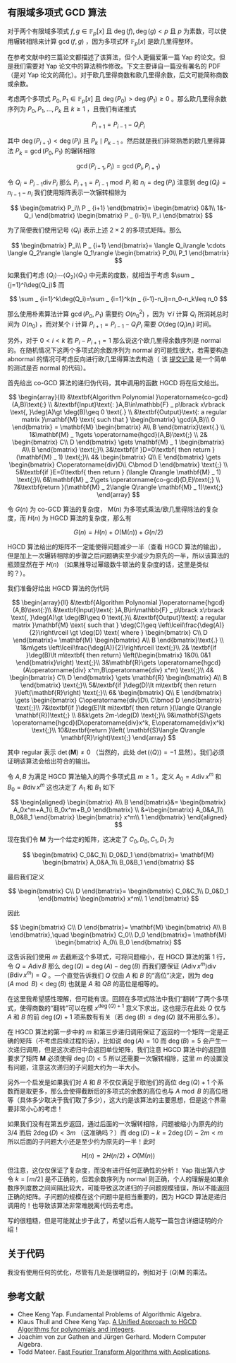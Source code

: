 ## 有限域多项式 GCD 算法

对于两个有限域多项式 $f,g\in\mathbb{F} _ p\lbrack x\rbrack$ 且 $\deg(f),\deg(g)\lt p$ 且 $p$ 为素数，可以使用辗转相除来计算 $\gcd(f,g)$ ，因为多项式环 $\mathbb{F} _ p\lbrack x\rbrack$ 是欧几里得整环。

在参考文献中的三篇论文都描述了该算法，但个人更偏爱第一篇 Yap 的论文。但是我们需要对 Yap 论文中的算法稍作修改。下文主要译自一篇没有署名的 PDF （是对 Yap 论文的简化）。对于欧几里得商数和欧几里得余数，后文可能简称商数或余数。

考虑两个多项式 $P_0,P_1\in\mathbb{F} _ p\lbrack x\rbrack$ 且 $\deg(P_0)\gt \deg(P_1)\geq 0$ 。那么欧几里得余数序列为 $P_0,P_1,\dots ,P_k$ 且 $k\geq 1$ ，且我们有递推式

$$
P _ {i+1}=P_{i-1}-Q_iP_i
$$

其中 $\deg(P _ {i+1})\lt \deg(P_i)$ 且 $P_k\mid P _ {k-1}$ 。然后就是我们非常熟悉的欧几里得算法 $P_k=\gcd(P_0,P_1)$ 的辗转相除

$$
\gcd(P _ {i-1},P_i)=\gcd(P_i,P _ {i+1})
$$

令 $Q_i=P _ {i-1}\operatorname{div}P_i$ 那么 $P _ {i+1}=P _ {i-1}\bmod P_i$ 和 $n_i=\deg(P_i)$ 注意到 $\deg(Q_i)=n_{i-1}-n_i$ 我们使用矩阵表示一次辗转相除为

$$
\begin{bmatrix}
P_i\\
P _ {i+1}
\end{bmatrix}=
\begin{bmatrix}
0&1\\
1&-Q_i
\end{bmatrix}
\begin{bmatrix}
P _ {i-1}\\
P_i
\end{bmatrix}
$$

为了简便我们使用记号 $\langle Q_i\rangle$ 表示上述 $2\times 2$ 的多项式矩阵。那么

$$
\begin{bmatrix}
P_i\\
P _ {i+1}
\end{bmatrix}=
\langle Q_i\rangle \cdots \langle Q_2\rangle \langle Q_1\rangle
\begin{bmatrix}
P_0\\
P_1
\end{bmatrix}
$$

如果我们考虑 $\langle Q_i\rangle \cdots \langle Q_2\rangle \langle Q_1\rangle$ 中元素的度数，就相当于考虑 $\sum _ {j=1}^i\deg(Q_j)$ 而

$$
\sum _ {i=1}^k\deg(Q_i)=\sum _ {i=1}^k(n _ {i-1}-n_i)=n_0-n_k\leq n_0
$$

那么使用朴素算法计算 $\gcd(P_0,P_1)$ 需要约 $O(n_0^2)$ ，因为 $\forall i$ 计算 $Q_i$ 所消耗总时间为 $O(n_0)$ ，而对某个 $i$ 计算 $P _ {i+1}=P _ {i-1}-Q_iP_i$ 需要 $O(\deg(Q_i)n_i)$ 时间。

另外，对于 $0\lt i\lt k$ 若 $P_i-P _ {i+1}=1$ 那么说这个欧几里得余数序列是 normal 的。在随机情况下这两个多项式的余数序列为 normal 的可能性很大，若需要构造 abnormal 的情况可考虑反向进行欧几里得算法去构造（ 该 [提交记录](https://loj.ac/s/1124308) 是一个简单的测试是否 normal 的代码）。

首先给出 co-GCD 算法的递归伪代码，其中调用的函数 HGCD 将在后文给出。

$$
\begin{array}{ll}
&\textbf{Algorithm Polynomial }\operatorname{co-gcd}(A,B)\text{:} \\
&\textbf{Input}\text{: }A,B\in\mathbb{F} _ p\lbrack x\rbrack \text{, }\deg(A)\gt \deg(B)\geq 0 \text{.} \\
&\textbf{Output}\text{: a regular matrix }\mathbf{M} \text{ such that }
\begin{bmatrix}
\gcd(A,B)\\
0
\end{bmatrix} =
\mathbf{M}
\begin{bmatrix}
A\\
B
\end{bmatrix}\text{.} \\
1&\mathbf{M} _ 1\gets \operatorname{hgcd}(A,B)\text{;} \\
2&
\begin{bmatrix}
C\\
D
\end{bmatrix}
\gets
\mathbf{M} _ 1
\begin{bmatrix}
A\\
B
\end{bmatrix} \text{;}\\
3&\textbf{if }D=0\textbf{ then return }(\mathbf{M} _ 1) \text{;}\\
4&
\begin{bmatrix}
Q\\
E
\end{bmatrix}
\gets
\begin{bmatrix}
C\operatorname{div}D\\
C\bmod D
\end{bmatrix}
\text{;} \\
5&\textbf{if }E=0\textbf{ then return } (\langle Q\rangle \mathbf{M} _ 1) \text{;}\\
6&\mathbf{M} _ 2\gets \operatorname{co-gcd}(D,E)\text{;} \\
7&\textbf{return }(\mathbf{M} _ 2\langle Q\rangle \mathbf{M} _ 1)\text{;}
\end{array}
$$

令 $G(n)$ 为 co-GCD 算法的复杂度， $\mathsf{M}(n)$ 为多项式乘法/欧几里得除法的复杂度，而 $H(n)$ 为 HGCD 算法的复杂度，那么有

$$
G(n)=H(n)+O(\mathsf{M}(n))+G(n/2)
$$

HGCD 算法给出的矩阵不一定能使得问题减少一半（查看 HGCD 算法的输出），但是加上一次辗转相除的步骤之后问题确实至少减少为原先的一半，所以该算法的瓶颈显然在于 $H(n)$ （如果推导过幂级数牛顿法的复杂度的话，这里是类似的？）。

我们准备好给出 HGCD 算法的伪代码

$$
\begin{array}{ll}
&\textbf{Algorithm Polynomial }\operatorname{hgcd}(A,B)\text{:}\\
&\textbf{Input}\text{: }A,B\in\mathbb{F} _ p\lbrack x\rbrack \text{, }\deg(A)\gt \deg(B)\geq 0 \text{.}\\
&\textbf{Output}\text{: a regular matrix }\mathbf{M} \text{ such that }
\deg(C)\geq \left\lceil\frac{\deg(A)}{2}\right\rceil \gt \deg(D) \text{ where }
\begin{bmatrix}
C\\
D
\end{bmatrix}=
\mathbf{M}
\begin{bmatrix}
A\\
B
\end{bmatrix}\text{.} \\
1&m\gets \left\lceil\frac{\deg(A)}{2}\right\rceil \text{;}\\
2& \textbf{if }\deg(B)\lt m\textbf{ then return}
\left(\begin{bmatrix}
1&0\\
0&1
\end{bmatrix}\right) \text{;}\\
3&\mathbf{R}\gets \operatorname{hgcd}(A\operatorname{div} x^m,B\operatorname{div} x^m) \text{;}\\
4&
\begin{bmatrix}
C\\
D
\end{bmatrix}
\gets
\mathbf{R}
\begin{bmatrix}
A\\
B
\end{bmatrix} \text{;}\\
5&\textbf{if }\deg(D)\lt m\textbf{ then return }\left(\mathbf{R}\right) \text{;}\\
6& 
\begin{bmatrix}
Q\\
E
\end{bmatrix}
\gets
\begin{bmatrix}
C\operatorname{div}D\\
C\bmod D
\end{bmatrix}
\text{;}\\
7&\textbf{if }\deg(E)\lt m\textbf{ then return }(\langle Q\rangle \mathbf{R})\text{;} \\
8&k\gets 2m-\deg(D) \text{;}\\
9&\mathbf{S}\gets \operatorname{hgcd}(D\operatorname{div}x^k, E\operatorname{div}x^k) \text{;}\\
10&\textbf{return }\left( \mathbf{S}\langle Q\rangle \mathbf{R}\right)\text{;}
\end{array}
$$

其中 regular 表示 $\det(\mathbf{M})\neq 0$ （当然的，此处 $\det(\langle Q\rangle)=-1$ 显然）。我们必须证明该算法会给出符合的输出。

令 $A,B$ 为满足 HGCD 算法输入的两个多项式且 $m\geq 1$ 。定义 $A_0=A\operatorname{div}x^m$ 和 $B_0=B\operatorname{div}x^m$ 这也决定了 $A_1$ 和 $B_1$ 如下

$$
\begin{aligned}
\begin{bmatrix}
A\\
B
\end{bmatrix}&=
\begin{bmatrix}
A_0x^m+A_1\\
B_0x^m+B_0
\end{bmatrix} \\
&=\begin{bmatrix}
A_0&A_1\\
B_0&B_1
\end{bmatrix}
\begin{bmatrix}
x^m\\
1
\end{bmatrix}
\end{aligned}
$$

现在我们令 $\mathbf{M}$ 为一个给定的矩阵，这决定了 $C_0,D_0,C_1,D_1$ 为

$$
\begin{bmatrix}
C_0&C_1\\
D_0&D_1
\end{bmatrix}=
\mathbf{M}
\begin{bmatrix}
A_0&A_1\\
B_0&B_1
\end{bmatrix}
$$

最后我们定义

$$
\begin{bmatrix}
C\\
D
\end{bmatrix}=
\begin{bmatrix}
C_0&C_1\\
D_0&D_1
\end{bmatrix}
\begin{bmatrix}
x^m\\
1
\end{bmatrix}
$$

因此

$$
\begin{bmatrix}
C\\
D
\end{bmatrix}=
\mathbf{M}
\begin{bmatrix}
A\\
B
\end{bmatrix},\quad
\begin{bmatrix}
C_0\\
D_0
\end{bmatrix}=
\mathbf{M}
\begin{bmatrix}
A_0\\
B_0
\end{bmatrix}
$$

这告诉我们使用 $m$ 去截断这个多项式，可将问题缩小，在 HGCD 算法的第 1 行，令 $Q=A\operatorname{div}B$ 那么 $\deg(Q)=\deg(A)-\deg(B)$ 而我们要保证 $(A\operatorname{div}x^m)\operatorname{div}(B\operatorname{div}x^m)=Q$ 。一个直觉告诉我们 $Q$ 仅由 $A$ 和 $B$ 的“高位”决定，因为 $\deg(A\bmod B)\lt \deg(B)$ 也就是 $A$ 和 $QB$ 的高位是相等的。

在这里我希望感性理解，但可能有误。回顾在多项式除法中我们“翻转”了两个多项式，使得商数的“翻转”可以在模 $x^{\deg(Q)+1}$ 意义下求出，这也提示在此处 $Q$ 仅与 $A$ 和 $B$ 的前 $\deg(Q)+1$ 项系数有有关（若 $\deg(B)\leq \deg(Q)$ 就不用那么多）。

在 HGCD 算法的第一步中的 $m$ 和第三步递归调用保证了返回的一个矩阵一定是正确的矩阵（不考虑后续过程的话），比如说 $\deg(A)=10$ 而 $\deg(B)=5$ 会产生一次递归调用，但是这次递归中会返回单位矩阵，我们注意 HGCD 算法中的返回值要求了矩阵 $\mathbf{M}$ 必须使得 $\deg(D)\lt 5$ 所以还需要一次辗转相除，这里 $m$ 的设置没有问题，注意这次递归的子问题大约为一半大小。

另外一个启发是如果我们对 $A$ 和 $B$ 不仅仅满足于取他们的高位 $\deg(Q)+1$ 个系数而是取更多，那么会使得截断后的多项式的余数的高位也与 $A\bmod B$ 的高位相等（具体多少取决于我们取了多少），这大约是该算法的主要思想，但是这个界需要非常小心的考虑！

如果我们没有在第五步返回，通过后面的一次辗转相除，问题被缩小为原先的约 $3/4$ 而后 $2\deg(D)\lt 3m$ （这准确吗？）而 $\deg(D)-k=2\deg(D)-2m\lt m$ 所以后面的子问题大小还是至少约为原先的一半！此时

$$
H(n)=2H(n/2)+O(\mathsf{M}(n))
$$

但注意，这仅仅保证了复杂度，而没有进行任何正确性的分析！ Yap 指出第八步令 $k=\left\lceil m/2\right\rceil$ 是不正确的，但若余数序列为 normal 则正确，个人的理解是如果余数序列度数之间间隔比较大，可能导致这次递归的子问题规模错误，所以不能返回正确的矩阵。子问题的规模在这个问题中是相当重要的，因为 HGCD 算法是递归调用的！也导致该算法非常难脱离代码去考虑。

写的很粗糙，但是可能就止步于此了，希望以后有人能写一篇包含详细证明的介绍！

## 关于代码

我没有使用任何的优化，尽管有几处是很明显的，例如对于 $\langle Q\rangle \mathbf{M}$ 的乘法。

## 参考文献

- Chee Keng Yap. Fundamental Problems of Algorithmic Algebra.
- Klaus Thull and Chee Keng Yap. [A Unified Approach to HGCD Algorithms for polynomials and integers](http://citeseerx.ist.psu.edu/viewdoc/summary?doi=10.1.1.46.1941).
- Joachim von zur Gathen and Jürgen Gerhard. Modern Computer Algebra.
- Todd Mateer. [Fast Fourier Transform Algorithms with Applications](http://cr.yp.to/f2mult/mateer-thesis.pdf).
